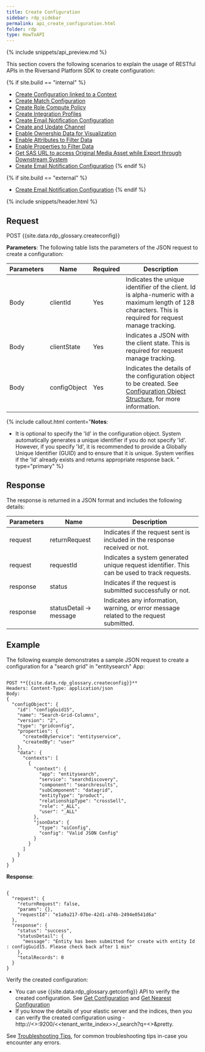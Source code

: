 ```yaml
---
title: Create Configuration
sidebar: rdp_sidebar
permalink: api_create_configuration.html
folder: rdp
type: HowToAPI
---
```


{% include snippets/api_preview.md %}

This section covers the following scenarios to explain the usage of RESTful APIs in the Riversand Platform SDK to create configuration:

{% if site.build == "internal" %}
* [Create Configuration linked to a Context](api_create_config_scenario1.html)
* [Create Match Configuration](api_create_config_scenario2.html)
* [Create Role Compute Policy](api_create_role_compute_policy.html)
* [Create Integration Profiles](api_create_int_profiles.html)
* [Create Email Notification Configuration](api_create_email_notfn_configuration.html)
* [Create and Update Channel](api_create_update_channel.html)
* [Enable Ownership Data for Visualization](api_enable_ownership_data_visualization.html)
* [Enable Attributes to Filter Data](api_enable_attributes_filter_data.html)
* [Enable Properties to Filter Data](api_enable_properties_filter_data.html)
* [Get SAS URL to access Original Media Asset while Export through Downstream System](api_get_sas_url_exprt_dwnstrm_sys.html)
* [Create Email Notification Configuration](api_create_email_notfn_configuration.html)
{% endif %}

{% if site.build == "external" %}
* [Create Email Notification Configuration](api_create_email_notfn_configuration.html)
{% endif %}

{% include snippets/header.html %}

## Request

POST {{site.data.rdp_glossary.createconfig}}

**Parameters**: The following table lists the parameters of the JSON request to create a configuration:

| Parameters | Name | Required | Description |
|-------|--------|----------------|-------------|
| Body | clientId | Yes | Indicates the unique identifier of the client. Id is alpha-numeric with a maximum length of 128 characters. This is required for request manage tracking. |
| Body | clientState | Yes | Indicates a JSON with the client state. This is required for request manage tracking. |
| Body | configObject | Yes | Indicates the details of the configuration object to be created. See [Configuration Object Structure](api_config_object_structure.html), for more information. |

{% include callout.html content="**Notes**:<br/>
* It is optional to specify the 'Id' in the configuration object. System automatically generates a unique identifier if you do not specify 'Id'. However, if you specify 'Id', it is recommended to provide a Globally Unique Identifier (GUID) and to ensure that it is unique. System verifies if the 'Id' already exists and returns appropriate response back.
" type="primary" %}

## Response

The response is returned in a JSON format and includes the following details:

| Parameters | Name | Description |
|-------|--------|----------------|
| request | returnRequest | Indicates if the request sent is included in the response received or not. |
| request | requestId | Indicates a system generated unique request identifier. This can be used to track requests. |
| response | status | Indicates if the request is submitted successfully or not. |
| response | statusDetail -> message | Indicates any information, warning, or error message related to the request submitted. |

## Example

The following example demonstrates a sample JSON request to create a configuration for a "search grid" in "entitysearch" App:

<pre><code>
POST **{{site.data.rdp_glossary.createconfig}}**
Headers: Content-Type: application/json
Body:
{
  "configObject": {
    "id": "configGuid15",
    "name": "Search-Grid-Columns",
    "version": "2",
    "type": "gridconfig",
    "properties": {
      "createdByService": "entityservice",
      "createdBy": "user"
    },
    "data": {
      "contexts": [
        {
          "context": {
            "app": "entitysearch",
            "service": "searchdiscovery",
            "component": "searchresults",
            "subComponent": "datagrid",
            "entityType": "product",
            "relationshipType": "crossSell",
            "role": "_ALL",
            "user": "_ALL"
          },
          "jsonData": {
            "type": "uiConfig",
            "config": "Valid JSON Config"
          }
        }
      ]
    }
  }
}
</code></pre>

**Response**:
<pre><code>
{
  "request": {
    "returnRequest": false,
    "params": {},
    "requestId": "e1a9a217-07be-42d1-a74b-2494e0541d6a"
  },
  "response": {
    "status": "success",
    "statusDetail": {
      "message": "Entity has been submitted for create with entity Id : configGuid15. Please check back after 1 min"
    },
    "totalRecords": 0
  }
}
</code></pre>

Verify the created configuration:
* You can use {{site.data.rdp_glossary.getconfig}} API to verify the created configuration. See [Get Configuration](api_get_configuration.html) and [Get Nearest Configuration](api_get_nearest_configuration.html)
* If you know the details of your elastic server and the indices, then you can verify the created configuration using - http://<<ESSERVER>>:9200/<<tenant_write_index>>/_search?q=<<Id>>&pretty.

See [Troubleshooting Tips](api_troubleshooting_tips.html), for common troubleshooting tips in-case you encounter any errors.